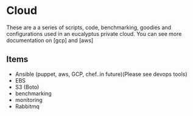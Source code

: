 # Cloud


These are a a series of scripts, code, benchmarking, goodies and configurations used in an eucalyptus private cloud.
You can see more documentation on [gcp] and [aws]

## Items

* Ansible (puppet, aws, GCP, chef..in future)(Please see devops tools)
* EBS
* S3 (Boto)
* benchmarking
* monitoring
* Rabbitmq
